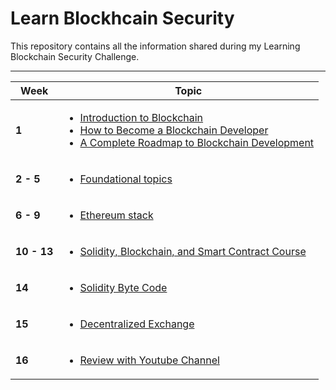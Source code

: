 # Learn Blockhcain Security

This repository contains all the information shared during my Learning Blockchain Security Challenge.

-------
Week | Topic
------- | ---
**1** | [<ul><li> Introduction to Blockchain </li><li> How to Become a Blockchain Developer </li><li> A Complete Roadmap to Blockchain Development </li></ul>](weeks/week001.md)
**2 - 5** | [<ul><li> Foundational topics </li></ul>](weeks/week002-5.md)
**6 - 9** | [<ul><li> Ethereum stack </li></ul>](weeks/week006-9.md)
**10 - 13** | [<ul><li> Solidity, Blockchain, and Smart Contract Course </li></ul>](weeks/week010-13.md)
**14** | [<ul><li> Solidity Byte Code </li></ul>](weeks/week014.md)
**15** | [<ul><li> Decentralized Exchange </li></ul>](weeks/week015.md)
**16** | [<ul><li> Review with Youtube Channel </li></ul>](weeks/week016.md)



